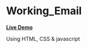 <div class="conatiner">
<h1>Working_Email</h1>
  <a href="https://github.com/Rajshree-Nagane/Email/settings/pages"><strong>Live Demo</strong></a>
  <p>Using HTML, CSS & javascript </p>
</div>
